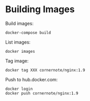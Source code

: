 # Building Images

Build images:

```
docker-compose build
```

List images:

```
docker images
```

Tag image:

```
docker tag XXX cornernote/nginx:1.9
```

Push to hub.docker.com:

```
docker login
docker push cornernote/nginx:1.9
```
